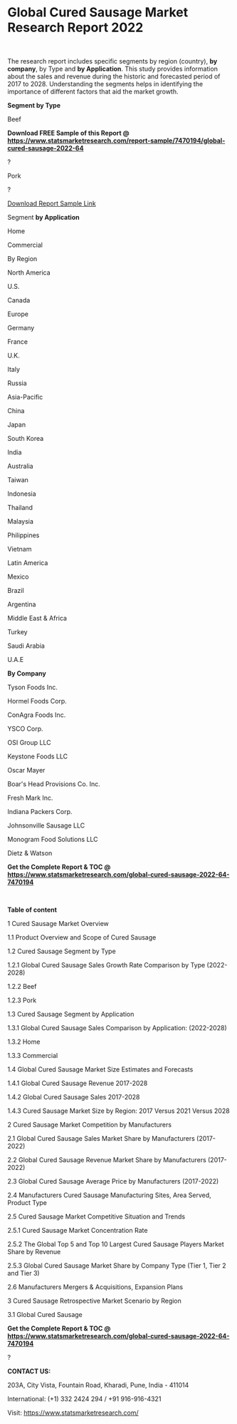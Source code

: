 <h1>Global Cured Sausage Market Research Report 2022</h1><br/><p>The research report includes specific segments by region (country), <strong>by company</strong>, by Type and <strong>by Application</strong>. This study provides information about the sales and revenue during the historic and forecasted period of 2017 to 2028. Understanding the segments helps in identifying the importance of different factors that aid the market growth.</p>
 
 
 
 <p><strong>Segment by Type</strong></p>
 
 
 
 <p>Beef</p>
 
 
 
 <div><b>Download FREE Sample of this Report @ <a href="https://www.statsmarketresearch.com/download-free-sample/7470194/global-cured-sausage-2022-64">https://www.statsmarketresearch.com/report-sample/7470194/global-cured-sausage-2022-64</a></b></div>
 
 
 
 <p>? </p>
 
 
 
 <p>Pork</p>
 
 
 
 <p>? </p>
 
 
 
 <p><a href="https://www.statsmarketresearch.com/download-free-sample/7470194/global-cured-sausage-2022-64">Download Report Sample Link</a></p>
 
 
 
 <p>Segment <strong>by Application</strong></p>
 
 
 
 <p>Home</p>
 
 
 
 <p>Commercial</p>
 
 
 
 <p>By Region</p>
 
 
 
 <p>North America</p>
 
 
 
 <p>U.S.</p>
 
 
 
 <p>Canada</p>
 
 
 
 <p>Europe</p>
 
 
 
 <p>Germany</p>
 
 
 
 <p>France</p>
 
 
 
 <p>U.K.</p>
 
 
 
 <p>Italy</p>
 
 
 
 <p>Russia</p>
 
 
 
 <p>Asia-Pacific</p>
 
 
 
 <p>China</p>
 
 
 
 <p>Japan</p>
 
 
 
 <p>South Korea</p>
 
 
 
 <p>India</p>
 
 
 
 <p>Australia</p>
 
 
 
 <p>Taiwan</p>
 
 
 
 <p>Indonesia</p>
 
 
 
 <p>Thailand</p>
 
 
 
 <p>Malaysia</p>
 
 
 
 <p>Philippines</p>
 
 
 
 <p>Vietnam</p>
 
 
 
 <p>Latin America</p>
 
 
 
 <p>Mexico</p>
 
 
 
 <p>Brazil</p>
 
 
 
 <p>Argentina</p>
 
 
 
 <p>Middle East & Africa</p>
 
 
 
 <p>Turkey</p>
 
 
 
 <p>Saudi Arabia</p>
 
 
 
 <p>U.A.E</p>
 
 
 
 <p><strong>By Company</strong></p>
 
 
 
 <p>Tyson Foods Inc.</p>
 
 
 
 <p>Hormel Foods Corp.</p>
 
 
 
 <p>ConAgra Foods Inc.</p>
 
 
 
 <p>YSCO Corp.</p>
 
 
 
 <p>OSI Group LLC</p>
 
 
 
 <p>Keystone Foods LLC</p>
 
 
 
 <p>Oscar Mayer</p>
 
 
 
 <p>Boar&#39;s Head Provisions Co. Inc.</p>
 
 
 
 <p>Fresh Mark Inc.</p>
 
 
 
 <p>Indiana Packers Corp.</p>
 
 
 
 <p>Johnsonville Sausage LLC</p>
 
 
 
 <p>Monogram Food Solutions LLC</p>
 
 
 
 <p>Dietz & Watson</p>
 
 
 
 <div><b>Get the Complete Report & TOC @ <a href="https://www.statsmarketresearch.com/global-cured-sausage-2022-64-7470194">https://www.statsmarketresearch.com/global-cured-sausage-2022-64-7470194</a></b></div>
 
 
 
 <p><br />
 
 <b>Table of content</b></p>
 
 
 
 <p>1 Cured Sausage Market Overview<br />
 
 1.1 Product Overview and Scope of Cured Sausage<br />
 
 1.2 Cured Sausage Segment by Type<br />
 
 1.2.1 Global Cured Sausage Sales Growth Rate Comparison by Type (2022-2028)<br />
 
 1.2.2 Beef<br />
 
 1.2.3 Pork<br />
 
 1.3 Cured Sausage Segment by Application<br />
 
 1.3.1 Global Cured Sausage Sales Comparison by Application: (2022-2028)<br />
 
 1.3.2 Home<br />
 
 1.3.3 Commercial<br />
 
 1.4 Global Cured Sausage Market Size Estimates and Forecasts<br />
 
 1.4.1 Global Cured Sausage Revenue 2017-2028<br />
 
 1.4.2 Global Cured Sausage Sales 2017-2028<br />
 
 1.4.3 Cured Sausage Market Size by Region: 2017 Versus 2021 Versus 2028<br />
 
 2 Cured Sausage Market Competition by Manufacturers<br />
 
 2.1 Global Cured Sausage Sales Market Share by Manufacturers (2017-2022)<br />
 
 2.2 Global Cured Sausage Revenue Market Share by Manufacturers (2017-2022)<br />
 
 2.3 Global Cured Sausage Average Price by Manufacturers (2017-2022)<br />
 
 2.4 Manufacturers Cured Sausage Manufacturing Sites, Area Served, Product Type<br />
 
 2.5 Cured Sausage Market Competitive Situation and Trends<br />
 
 2.5.1 Cured Sausage Market Concentration Rate<br />
 
 2.5.2 The Global Top 5 and Top 10 Largest Cured Sausage Players Market Share by Revenue<br />
 
 2.5.3 Global Cured Sausage Market Share by Company Type (Tier 1, Tier 2 and Tier 3)<br />
 
 2.6 Manufacturers Mergers & Acquisitions, Expansion Plans<br />
 
 3 Cured Sausage Retrospective Market Scenario by Region<br />
 
 3.1 Global Cured Sausage</p>
 
 
 
 <div><b>Get the Complete Report & TOC @ <a href="https://www.statsmarketresearch.com/global-cured-sausage-2022-64-7470194">https://www.statsmarketresearch.com/global-cured-sausage-2022-64-7470194</a></b></div>
 
 
 
 <p>? </p>
 
 
 
 <p><b>CONTACT US:</b><br />
 
 203A, City Vista, Fountain Road, Kharadi, Pune, India - 411014<br />
 
 International: (+1) 332 2424 294 / +91 916-916-4321<br />
 
 Visit: <a href="https://www.statsmarketresearch.com/">https://www.statsmarketresearch.com/</a></p>